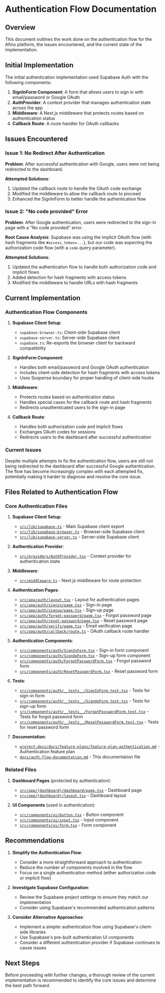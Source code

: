 # Authentication Flow Documentation

## Overview

This document outlines the work done on the authentication flow for the Afino platform, the issues encountered, and the current state of the implementation.

## Initial Implementation

The initial authentication implementation used Supabase Auth with the following components:

1. **SignInForm Component**: A form that allows users to sign in with email/password or Google OAuth
2. **AuthProvider**: A context provider that manages authentication state across the app
3. **Middleware**: A Next.js middleware that protects routes based on authentication status
4. **Callback Route**: A route handler for OAuth callbacks

## Issues Encountered

### Issue 1: No Redirect After Authentication

**Problem**: After successful authentication with Google, users were not being redirected to the dashboard.

**Attempted Solutions**:
1. Updated the callback route to handle the OAuth code exchange
2. Modified the middleware to allow the callback route to proceed
3. Enhanced the SignInForm to better handle the authentication flow

### Issue 2: "No code provided" Error

**Problem**: After Google authentication, users were redirected to the sign-in page with a "No code provided" error.

**Root Cause Analysis**: 
Supabase was using the implicit OAuth flow (with hash fragments like `#access_token=...`), but our code was expecting the authorization code flow (with a `code` query parameter).

**Attempted Solutions**:
1. Updated the authentication flow to handle both authorization code and implicit flows
2. Added detection for hash fragments with access tokens
3. Modified the middleware to handle URLs with hash fragments

## Current Implementation

### Authentication Flow Components

1. **Supabase Client Setup**:
   - `supabase-browser.ts`: Client-side Supabase client
   - `supabase-server.ts`: Server-side Supabase client
   - `supabase.ts`: Re-exports the browser client for backward compatibility

2. **SignInForm Component**:
   - Handles both email/password and Google OAuth authentication
   - Includes client-side detection for hash fragments with access tokens
   - Uses Suspense boundary for proper handling of client-side hooks

3. **Middleware**:
   - Protects routes based on authentication status
   - Handles special cases for the callback route and hash fragments
   - Redirects unauthenticated users to the sign-in page

4. **Callback Route**:
   - Handles both authorization code and implicit flows
   - Exchanges OAuth codes for sessions
   - Redirects users to the dashboard after successful authentication

### Current Issues

Despite multiple attempts to fix the authentication flow, users are still not being redirected to the dashboard after successful Google authentication. The flow has become increasingly complex with each attempted fix, potentially making it harder to diagnose and resolve the core issue.

## Files Related to Authentication Flow

### Core Authentication Files

1. **Supabase Client Setup**:
   - [`src/lib/supabase.ts`](../src/lib/supabase.ts) - Main Supabase client export
   - [`src/lib/supabase-browser.ts`](../src/lib/supabase-browser.ts) - Browser-side Supabase client
   - [`src/lib/supabase-server.ts`](../src/lib/supabase-server.ts) - Server-side Supabase client

2. **Authentication Provider**:
   - [`src/providers/AuthProvider.tsx`](../src/providers/AuthProvider.tsx) - Context provider for authentication state

3. **Middleware**:
   - [`src/middleware.ts`](../src/middleware.ts) - Next.js middleware for route protection

4. **Authentication Pages**:
   - [`src/app/auth/layout.tsx`](../src/app/auth/layout.tsx) - Layout for authentication pages
   - [`src/app/auth/signin/page.tsx`](../src/app/auth/signin/page.tsx) - Sign-in page
   - [`src/app/auth/signup/page.tsx`](../src/app/auth/signup/page.tsx) - Sign-up page
   - [`src/app/auth/forgot-password/page.tsx`](../src/app/auth/forgot-password/page.tsx) - Forgot password page
   - [`src/app/auth/reset-password/page.tsx`](../src/app/auth/reset-password/page.tsx) - Reset password page
   - [`src/app/auth/verify/page.tsx`](../src/app/auth/verify/page.tsx) - Email verification page
   - [`src/app/auth/callback/route.ts`](../src/app/auth/callback/route.ts) - OAuth callback route handler

5. **Authentication Components**:
   - [`src/components/auth/SignInForm.tsx`](../src/components/auth/SignInForm.tsx) - Sign-in form component
   - [`src/components/auth/SignUpForm.tsx`](../src/components/auth/SignUpForm.tsx) - Sign-up form component
   - [`src/components/auth/ForgotPasswordForm.tsx`](../src/components/auth/ForgotPasswordForm.tsx) - Forgot password form
   - [`src/components/auth/ResetPasswordForm.tsx`](../src/components/auth/ResetPasswordForm.tsx) - Reset password form

6. **Tests**:
   - [`src/components/auth/__tests__/SignInForm.test.tsx`](../src/components/auth/__tests__/SignInForm.test.tsx) - Tests for sign-in form
   - [`src/components/auth/__tests__/SignUpForm.test.tsx`](../src/components/auth/__tests__/SignUpForm.test.tsx) - Tests for sign-up form
   - [`src/components/auth/__tests__/ForgotPasswordForm.test.tsx`](../src/components/auth/__tests__/ForgotPasswordForm.test.tsx) - Tests for forgot password form
   - [`src/components/auth/__tests__/ResetPasswordForm.test.tsx`](../src/components/auth/__tests__/ResetPasswordForm.test.tsx) - Tests for reset password form

7. **Documentation**:
   - [`project-docs/docs/feature-plans/feature-plan-authentication.md`](../project-docs/docs/feature-plans/feature-plan-authentication.md) - Authentication feature plan
   - [`docs/auth-flow-documentation.md`](../docs/auth-flow-documentation.md) - This documentation file

### Related Files

1. **Dashboard Pages** (protected by authentication):
   - [`src/app/(dashboard)/dashboard/page.tsx`](../src/app/(dashboard)/dashboard/page.tsx) - Dashboard page
   - [`src/app/(dashboard)/layout.tsx`](../src/app/(dashboard)/layout.tsx) - Dashboard layout

2. **UI Components** (used in authentication):
   - [`src/components/ui/button.tsx`](../src/components/ui/button.tsx) - Button component
   - [`src/components/ui/input.tsx`](../src/components/ui/input.tsx) - Input component
   - [`src/components/ui/form.tsx`](../src/components/ui/form.tsx) - Form component

## Recommendations

1. **Simplify the Authentication Flow**:
   - Consider a more straightforward approach to authentication
   - Reduce the number of components involved in the flow
   - Focus on a single authentication method (either authorization code or implicit flow)

2. **Investigate Supabase Configuration**:
   - Review the Supabase project settings to ensure they match our implementation
   - Consider using Supabase's recommended authentication patterns

3. **Consider Alternative Approaches**:
   - Implement a simpler authentication flow using Supabase's client-side libraries
   - Use Supabase's pre-built authentication UI components
   - Consider a different authentication provider if Supabase continues to cause issues

## Next Steps

Before proceeding with further changes, a thorough review of the current implementation is recommended to identify the core issues and determine the best path forward. 